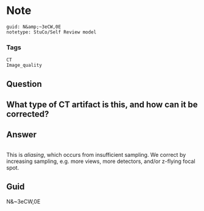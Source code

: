 # Note
```
guid: N&amp;~3eCW,0E
notetype: StuCo/Self Review model
```

### Tags
```
CT
Image_quality
```

## Question
<h2>What type of CT artifact is this, and how can it be corrected?</h2>

## Answer
<section>
<p><img alt="" src="57B41A97-AC4B-4A24-A05C-0AA7025EFCBD.png"/></p>
<p>This is <em>aliasing</em>, which occurs from insufficient sampling. We correct by increasing sampling, e.g. more views, more detectors, and/or z-flying focal spot.</p>


</section>

## Guid
N&~3eCW,0E
